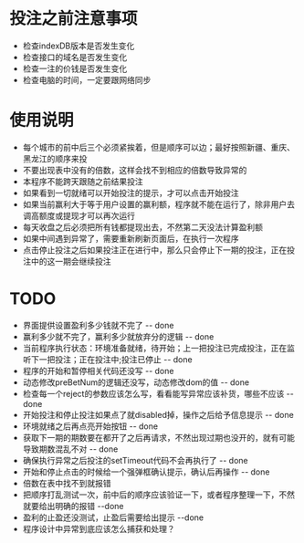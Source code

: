 # 投注之前注意事项
  - 检查indexDB版本是否发生变化
  - 检查接口的域名是否发生变化
  - 检查一注的价钱是否发生变化
  - 检查电脑的时间，一定要跟网络同步

# 使用说明
  - 每个城市的前中后三个必须紧挨着，但是顺序可以边；最好按照新疆、重庆、黑龙江的顺序来投
  - 不要出现表中没有的倍数，这样会找不到相应的倍数导致异常的
  - 本程序不能跨天跟随之前结果投注
  - 如果看到一切就绪可以开始投注的提示，才可以点击开始投注
  - 如果当前赢利大于等于用户设置的赢利额，程序就不能在运行了，除非用户去调高额度或提现才可以再次运行
  - 每天收盘之后必须把所有钱都提现出去，不然第二天没法计算盈利额
  - 如果中间遇到异常了，需要重新刷新页面后，在执行一次程序
  - 点击停止投注之后如果投注正在进行中，那么只会停止下一期的投注，正在投注中的这一期会继续投注


# TODO
  - 界面提供设置盈利多少钱就不完了 -- done
  - 赢利多少就不完了，赢利多少就放弃分的逻辑 -- done
  - 当前程序执行状态：环境准备就绪，待开始；上一把投注已完成投注，正在监听下一把投注；正在投注中;投注已停止 -- done
  - 程序的开始和暂停相关代码还没写 -- done
  - 动态修改preBetNum的逻辑还没写，动态修改dom的值  -- done
  - 检查每一个reject的参数应该怎么写，看看能写异常应该补货，哪些不应该 -- done
  - 开始投注和停止投注如果点了就disabled掉，操作之后给予信息提示 -- done
  - 环境就绪之后再点亮开始按钮 -- done
  - 获取下一期的期数要在都开了之后再请求，不然出现过期也没开的，就有可能导致期数混乱不对 -- done
  - 确保执行异常之后投注的setTimeout代码不会再执行了 -- done
  - 开始和停止点击的时候给一个强弹框确认提示，确认后再操作 -- done
  - 倍数在表中找不到就报错
  - 把顺序打乱测试一次，前中后的顺序应该验证一下，或者程序整理一下，不然就要给出明确的报错 --done
  - 盈利的止盈还没测试，止盈后需要给出提示 --done
  - 程序设计中异常到底应该怎么捕获和处理？
